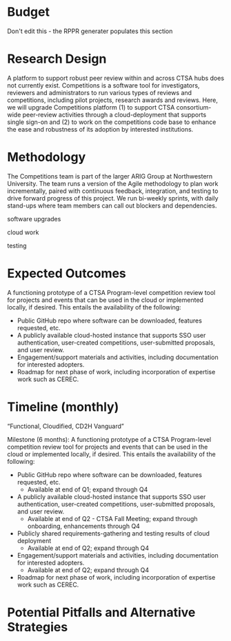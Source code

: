 # Budget
Don't edit this - the RPPR generater populates this section

# Research Design
A platform to support robust peer review within and across CTSA hubs does not currently exist. Competitions is a software tool for investigators, reviewers and administrators to run various types of reviews and competitions, including pilot projects, research awards and reviews. Here, we will upgrade Competitions platform (1) to support CTSA consortium-wide peer-review activities through a cloud-deployment that supports single sign-on and (2) to work on the competitions code base to enhance the ease and robustness of its adoption by interested institutions.

# Methodology
The Competitions team is part of the larger ARIG Group at Northwestern University. The team runs a version of the Agile methodology to plan work incrementally, paired with continuous feedback, integration, and testing to drive forward progress of this project. We run bi-weekly sprints, with daily stand-ups where team members can call out blockers and dependencies. 

software upgrades

cloud work

testing

# Expected Outcomes
A functioning prototype of a CTSA Program-level competition review tool for projects and events that can be used in the cloud or implemented locally, if desired. This entails the availability of the following:
- Public GitHub repo where software can be downloaded, features requested, etc.
- A publicly available cloud-hosted instance that supports SSO user authentication, user-created competitions, user-submitted proposals, and user review.
- Engagement/support materials and activities, including documentation for interested adopters.
- Roadmap for next phase of work, including incorporation of expertise work such as CEREC.

# Timeline (monthly)
“Functional, Cloudified, CD2H Vanguard”

Milestone (6 months): 
A functioning prototype of a CTSA Program-level competition review tool for projects and events that can be used in the cloud or implemented locally, if desired. This entails the availability of the following:
- Public GitHub repo where software can be downloaded, features requested, etc. 
     - Available at end of Q1; expand through Q4
- A publicly available cloud-hosted instance that supports SSO user authentication, user-created competitions, user-submitted proposals, and user review. 
     - Available at end of Q2 - CTSA Fall Meeting; expand through onboarding, enhancements through Q4
- Publicly shared requirements-gathering and testing results of cloud deployment
     - Available at end of Q2; expand through Q4 
- Engagement/support materials and activities, including documentation for interested adopters.
     - Available at end of Q2; expand through Q4
- Roadmap for next phase of work, including incorporation of expertise work such as CEREC.



# Potential Pitfalls and Alternative Strategies
